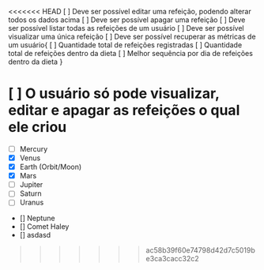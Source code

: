 <<<<<<< HEAD
[ ]  Deve ser possível editar uma refeição, podendo alterar todos os dados acima
[ ]  Deve ser possível apagar uma refeição
[ ]  Deve ser possível listar todas as refeições de um usuário
[ ]  Deve ser possível visualizar uma única refeição
[ ]  Deve ser possível recuperar as métricas de um usuário{
        [ ] Quantidade total de refeições registradas
        [ ] Quantidade total de refeições dentro da dieta
        [ ] Melhor sequência por dia de refeições dentro da dieta
}

[ ]  O usuário só pode visualizar, editar e apagar as refeições o qual ele criou
=======
- [ ] Mercury
- [x] Venus
- [x] Earth (Orbit/Moon)
- [x] Mars
- [ ] Jupiter
- [ ] Saturn
- [ ] Uranus
- [] Neptune
- [] Comet Haley
- [] asdasd
>>>>>>> ac58b39f60e74798d42d7c5019be3ca3cacc32c2
